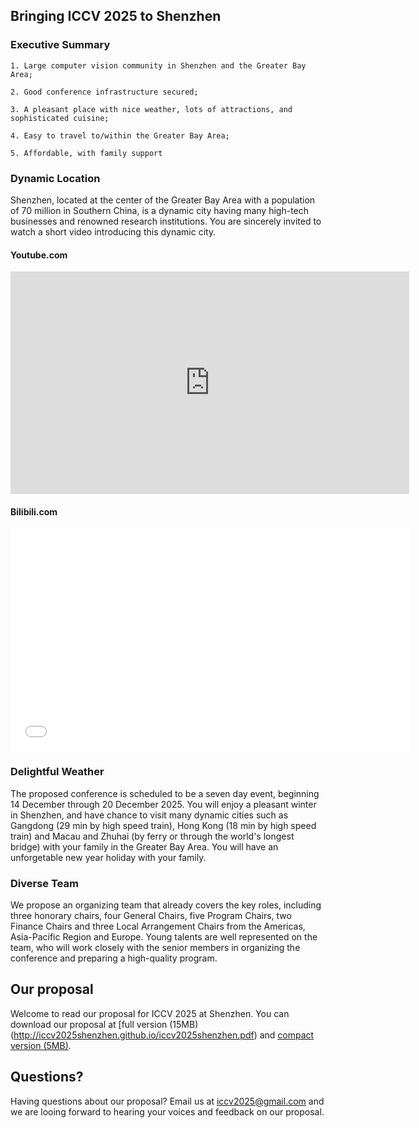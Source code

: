 ## Bringing ICCV 2025 to Shenzhen

### Executive Summary
```
1. Large computer vision community in Shenzhen and the Greater Bay
Area;

2. Good conference infrastructure secured;

3. A pleasant place with nice weather, lots of attractions, and
sophisticated cuisine;

4. Easy to travel to/within the Greater Bay Area;

5. Affordable, with family support
```

### Dynamic Location

Shenzhen, located at the center of the Greater Bay Area with a population of 70 million in Southern China, is a dynamic city having many high-tech businesses and renowned research institutions.  You are sincerely invited to watch a short video introducing this dynamic city.

#### Youtube.com 
<iframe width="638" height="356" src="https://www.youtube.com/embed/kahd3KmNsOE" frameborder="0" allow="accelerometer; autoplay; encrypted-media; gyroscope; picture-in-picture" allowfullscreen></iframe>

#### Bilibili.com
<iframe width="638" height="356" src="//player.bilibili.com/player.html?aid=19348684&bvid=BV1sW411n7EJ&cid=31553075&page=1" scrolling="no" border="0" frameborder="no" framespacing="0" allowfullscreen="true"> </iframe>

### Delightful Weather

The proposed conference is scheduled to be a seven day event, beginning 14 December through 20 December 2025. You will enjoy a pleasant winter in Shenzhen, and have chance to visit many dynamic cities such as Gangdong (29 min by high speed train), Hong Kong (18 min by high speed train) and Macau and Zhuhai (by ferry or through the world's longest bridge) with your family in the Greater Bay Area. You will have an unforgetable new year holiday with your family.

### Diverse Team 

We propose an organizing team that already covers the key roles, including three honorary chairs, four General Chairs, five Program Chairs, two Finance Chairs and three Local Arrangement Chairs from the Americas, Asia-Pacific Region and Europe. Young talents are well represented on the team, who will work closely with the senior members in organizing the conference and preparing a high-quality program.

## Our proposal

Welcome to read our proposal for ICCV 2025 at Shenzhen. You can download our proposal at [full version (15MB)(http://iccv2025shenzhen.github.io/iccv2025shenzhen.pdf) and [compact version (5MB)](http://iccv2025shenzhen.github.io/iccv2025shenzhen.pdf).



## Questions?

Having questions about our proposal? Email us at iccv2025@gmail.com and we are looing forward to hearing your voices and feedback on our proposal.

